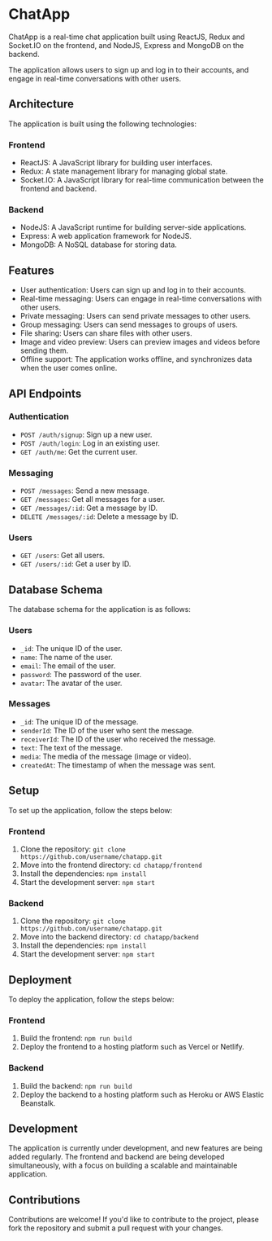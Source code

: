 # ChatApp

ChatApp is a real-time chat application built using ReactJS, Redux and Socket.IO on the frontend, and NodeJS, Express and MongoDB on the backend.

The application allows users to sign up and log in to their accounts, and engage in real-time conversations with other users.

## Architecture

The application is built using the following technologies:

### Frontend

*   ReactJS: A JavaScript library for building user interfaces.
*   Redux: A state management library for managing global state.
*   Socket.IO: A JavaScript library for real-time communication between the frontend and backend.

### Backend

*   NodeJS: A JavaScript runtime for building server-side applications.
*   Express: A web application framework for NodeJS.
*   MongoDB: A NoSQL database for storing data.

## Features

*   User authentication: Users can sign up and log in to their accounts.
*   Real-time messaging: Users can engage in real-time conversations with other users.
*   Private messaging: Users can send private messages to other users.
*   Group messaging: Users can send messages to groups of users.
*   File sharing: Users can share files with other users.
*   Image and video preview: Users can preview images and videos before sending them.
*   Offline support: The application works offline, and synchronizes data when the user comes online.

## API Endpoints

### Authentication

*   `POST /auth/signup`: Sign up a new user.
*   `POST /auth/login`: Log in an existing user.
*   `GET /auth/me`: Get the current user.

### Messaging

*   `POST /messages`: Send a new message.
*   `GET /messages`: Get all messages for a user.
*   `GET /messages/:id`: Get a message by ID.
*   `DELETE /messages/:id`: Delete a message by ID.

### Users

*   `GET /users`: Get all users.
*   `GET /users/:id`: Get a user by ID.

## Database Schema

The database schema for the application is as follows:

### Users

*   `_id`: The unique ID of the user.
*   `name`: The name of the user.
*   `email`: The email of the user.
*   `password`: The password of the user.
*   `avatar`: The avatar of the user.

### Messages

*   `_id`: The unique ID of the message.
*   `senderId`: The ID of the user who sent the message.
*   `receiverId`: The ID of the user who received the message.
*   `text`: The text of the message.
*   `media`: The media of the message (image or video).
*   `createdAt`: The timestamp of when the message was sent.

## Setup

To set up the application, follow the steps below:

### Frontend

1.  Clone the repository: `git clone https://github.com/username/chatapp.git`
2.  Move into the frontend directory: `cd chatapp/frontend`
3.  Install the dependencies: `npm install`
4.  Start the development server: `npm start`

### Backend

1.  Clone the repository: `git clone https://github.com/username/chatapp.git`
2.  Move into the backend directory: `cd chatapp/backend`
3.  Install the dependencies: `npm install`
4.  Start the development server: `npm start`

## Deployment

To deploy the application, follow the steps below:

### Frontend

1.  Build the frontend: `npm run build`
2.  Deploy the frontend to a hosting platform such as Vercel or Netlify.

### Backend

1.  Build the backend: `npm run build`
2.  Deploy the backend to a hosting platform such as Heroku or AWS Elastic Beanstalk.

## Development

The application is currently under development, and new features are being added regularly. The frontend and backend are being developed simultaneously, with a focus on building a scalable and maintainable application.

## Contributions

Contributions are welcome! If you'd like to contribute to the project, please fork the repository and submit a pull request with your changes.


